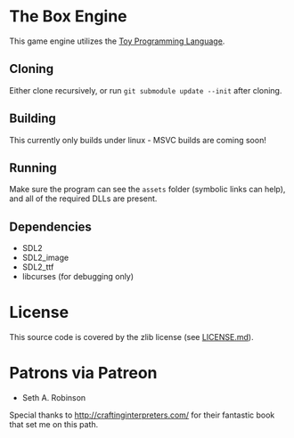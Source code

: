 # The Box Engine

This game engine utilizes the [Toy Programming Language](https://toylang.com).

## Cloning

Either clone recursively, or run `git submodule update --init` after cloning.

## Building

This currently only builds under linux - MSVC builds are coming soon!

## Running

Make sure the program can see the `assets` folder (symbolic links can help), and all of the required DLLs are present.

## Dependencies

* SDL2
* SDL2_image
* SDL2_ttf
* libcurses (for debugging only)

# License

This source code is covered by the zlib license (see [LICENSE.md](LICENSE.md)).

# Patrons via Patreon

* Seth A. Robinson

Special thanks to http://craftinginterpreters.com/ for their fantastic book that set me on this path.